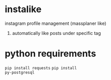 # instalike
instagram profile management (massplaner like)

1. automatically like posts under specific tag


# python requirements
<code>pip install requests</code>
<code>pip install py-postgresql</code>
